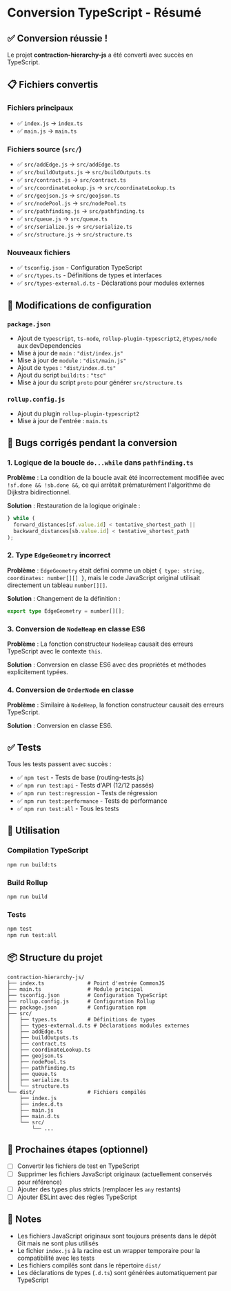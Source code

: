# Conversion TypeScript - Résumé

## ✅ Conversion réussie !

Le projet **contraction-hierarchy-js** a été converti avec succès en TypeScript.

## 📋 Fichiers convertis

### Fichiers principaux
- ✅ `index.js` → `index.ts`
- ✅ `main.js` → `main.ts`

### Fichiers source (`src/`)
- ✅ `src/addEdge.js` → `src/addEdge.ts`
- ✅ `src/buildOutputs.js` → `src/buildOutputs.ts`
- ✅ `src/contract.js` → `src/contract.ts`
- ✅ `src/coordinateLookup.js` → `src/coordinateLookup.ts`
- ✅ `src/geojson.js` → `src/geojson.ts`
- ✅ `src/nodePool.js` → `src/nodePool.ts`
- ✅ `src/pathfinding.js` → `src/pathfinding.ts`
- ✅ `src/queue.js` → `src/queue.ts`
- ✅ `src/serialize.js` → `src/serialize.ts`
- ✅ `src/structure.js` → `src/structure.ts`

### Nouveaux fichiers
- ✅ `tsconfig.json` - Configuration TypeScript
- ✅ `src/types.ts` - Définitions de types et interfaces
- ✅ `src/types-external.d.ts` - Déclarations pour modules externes

## 🔧 Modifications de configuration

### `package.json`
- Ajout de `typescript`, `ts-node`, `rollup-plugin-typescript2`, `@types/node` aux devDependencies
- Mise à jour de `main` : `"dist/index.js"`
- Mise à jour de `module` : `"dist/main.js"`
- Ajout de `types` : `"dist/index.d.ts"`
- Ajout du script `build:ts` : `"tsc"`
- Mise à jour du script `proto` pour générer `src/structure.ts`

### `rollup.config.js`
- Ajout du plugin `rollup-plugin-typescript2`
- Mise à jour de l'entrée : `main.ts`

## 🐛 Bugs corrigés pendant la conversion

### 1. Logique de la boucle `do...while` dans `pathfinding.ts`
**Problème** : La condition de la boucle avait été incorrectement modifiée avec `!sf.done && !sb.done &&`, ce qui arrêtait prématurément l'algorithme de Dijkstra bidirectionnel.

**Solution** : Restauration de la logique originale :
```typescript
} while (
  forward_distances[sf.value.id] < tentative_shortest_path ||
  backward_distances[sb.value.id] < tentative_shortest_path
);
```

### 2. Type `EdgeGeometry` incorrect
**Problème** : `EdgeGeometry` était défini comme un objet `{ type: string, coordinates: number[][] }`, mais le code JavaScript original utilisait directement un tableau `number[][]`.

**Solution** : Changement de la définition :
```typescript
export type EdgeGeometry = number[][];
```

### 3. Conversion de `NodeHeap` en classe ES6
**Problème** : La fonction constructeur `NodeHeap` causait des erreurs TypeScript avec le contexte `this`.

**Solution** : Conversion en classe ES6 avec des propriétés et méthodes explicitement typées.

### 4. Conversion de `OrderNode` en classe
**Problème** : Similaire à `NodeHeap`, la fonction constructeur causait des erreurs TypeScript.

**Solution** : Conversion en classe ES6.

## ✅ Tests

Tous les tests passent avec succès :
- ✅ `npm test` - Tests de base (routing-tests.js)
- ✅ `npm run test:api` - Tests d'API (12/12 passés)
- ✅ `npm run test:regression` - Tests de régression
- ✅ `npm run test:performance` - Tests de performance
- ✅ `npm run test:all` - Tous les tests

## 🚀 Utilisation

### Compilation TypeScript
```bash
npm run build:ts
```

### Build Rollup
```bash
npm run build
```

### Tests
```bash
npm test
npm run test:all
```

## 📦 Structure du projet

```
contraction-hierarchy-js/
├── index.ts              # Point d'entrée CommonJS
├── main.ts               # Module principal
├── tsconfig.json         # Configuration TypeScript
├── rollup.config.js      # Configuration Rollup
├── package.json          # Configuration npm
├── src/
│   ├── types.ts          # Définitions de types
│   ├── types-external.d.ts # Déclarations modules externes
│   ├── addEdge.ts
│   ├── buildOutputs.ts
│   ├── contract.ts
│   ├── coordinateLookup.ts
│   ├── geojson.ts
│   ├── nodePool.ts
│   ├── pathfinding.ts
│   ├── queue.ts
│   ├── serialize.ts
│   └── structure.ts
└── dist/                 # Fichiers compilés
    ├── index.js
    ├── index.d.ts
    ├── main.js
    ├── main.d.ts
    └── src/
        └── ...
```

## 🎯 Prochaines étapes (optionnel)

- [ ] Convertir les fichiers de test en TypeScript
- [ ] Supprimer les fichiers JavaScript originaux (actuellement conservés pour référence)
- [ ] Ajouter des types plus stricts (remplacer les `any` restants)
- [ ] Ajouter ESLint avec des règles TypeScript

## 📝 Notes

- Les fichiers JavaScript originaux sont toujours présents dans le dépôt Git mais ne sont plus utilisés
- Le fichier `index.js` à la racine est un wrapper temporaire pour la compatibilité avec les tests
- Les fichiers compilés sont dans le répertoire `dist/`
- Les déclarations de types (`.d.ts`) sont générées automatiquement par TypeScript

